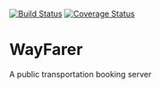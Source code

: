 [![Build Status](https://travis-ci.org/sa-ma/WayFarer.svg?branch=develop)](https://travis-ci.org/sa-ma/WayFarer)
[![Coverage Status](https://coveralls.io/repos/github/sa-ma/WayFarer/badge.svg?branch=ch-setup-coveralls-166996386)](https://coveralls.io/github/sa-ma/WayFarer?branch=ch-setup-coveralls-166996386)
# WayFarer
A public transportation booking server
